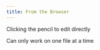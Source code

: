 ```yaml
---
title: From the Browser
---
```


Clicking the pencil to edit directly

Can only work on one file at a time